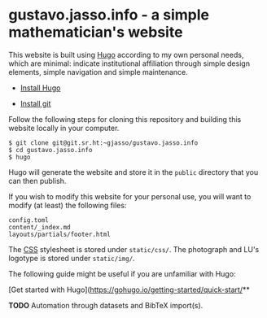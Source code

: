 # gustavo.jasso.info - a simple mathematician's website

This website is built using [Hugo](https://gohugo.io/) according to my own personal needs, which are minimal: indicate institutional affiliation through simple design elements, simple navigation and simple maintenance.

* [Install Hugo](https://gohugo.io/installation/)

* [Install git](https://git-scm.com/book/en/v2/Getting-Started-Installing-Git)

Follow the following steps for cloning this repository and building this website locally in your computer. 

```
$ git clone git@git.sr.ht:~gjasso/gustavo.jasso.info
$ cd gustavo.jasso.info
$ hugo
```

Hugo will generate the website and store it in the `public` directory that you can then publish. 

If you wish to modify this website for your personal use, you will want to modify (at least) the following files:

```
config.toml
content/_index.md
layouts/partials/footer.html
```

The [CSS](https://developer.mozilla.org/en-US/docs/Web/CSS) stylesheet is stored under `static/css/`. The photograph and LU's logotype is stored under `static/img/`.

The following guide might be useful if you are unfamiliar with Hugo:

[Get started with Hugo](https://gohugo.io/getting-started/quick-start/**

**TODO** Automation through datasets and BibTeX import(s).
